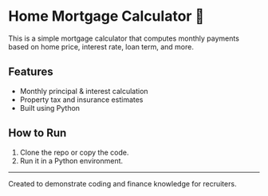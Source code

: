 # Home Mortgage Calculator 🏡

This is a simple mortgage calculator that computes monthly payments based on home price, interest rate, loan term, and more.

## Features
- Monthly principal & interest calculation
- Property tax and insurance estimates
- Built using Python

## How to Run
1. Clone the repo or copy the code.
2. Run it in a Python environment.

---

Created to demonstrate coding and finance knowledge for recruiters.
